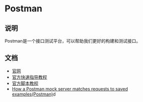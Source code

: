 # Postman

## 说明

Postman是一个接口测试平台，可以帮助我们更好的构建和测试接口。

## 文档

- [官网](https://www.postman.com/)
- [官方快速指导教程](https://learning.postman.com/docs/getting-started/introduction/)
- [官方脚本教程](https://learning.postman.com/docs/writing-scripts/intro-to-scripts/)
- [How a Postman mock server matches requests to saved examples(Postman)](https://learning.postman.com/docs/designing-and-developing-your-api/mocking-data/matching-algorithm/)d
